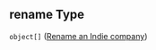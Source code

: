 ## rename Type

`object[]` ([Rename an Indie company](generic-properties-root-addrename-indie-company-properties-rename-an-indie-company-rename-an-indie-company.md))
